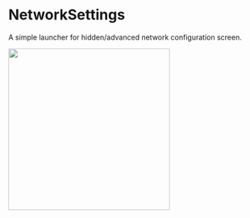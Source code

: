 # NetworkSettings

A simple launcher for hidden/advanced network configuration screen.

<img src="https://github.com/thedroiddiv/NetworkSettings/assets/69595691/fdd23229-139d-4923-82b1-56cb14e248ea" width="320px"></img>
